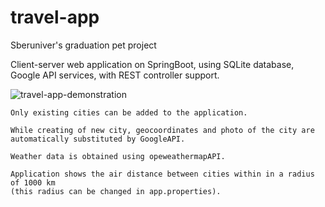 # travel-app
Sberuniver's graduation pet project

Client-server web application on SpringBoot, using SQLite database, Google API services, with REST controller support.

![travel-app-demonstration](https://user-images.githubusercontent.com/101511051/164960274-ecb7ded0-4541-4ee9-ba3f-48b6c80bc2a1.gif)


    Only existing cities can be added to the application.

    While creating of new city, geocoordinates and photo of the city are automatically substituted by GoogleAPI.

    Weather data is obtained using opeweathermapAPI.

    Application shows the air distance between cities within in a radius of 1000 km 
    (this radius can be changed in app.properties).

